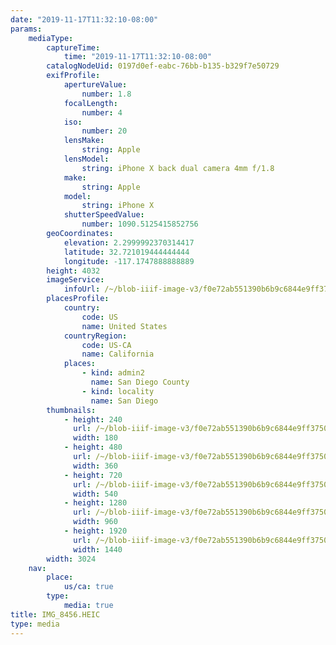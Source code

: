 ```yaml
---
date: "2019-11-17T11:32:10-08:00"
params:
    mediaType:
        captureTime:
            time: "2019-11-17T11:32:10-08:00"
        catalogNodeUid: 0197d0ef-eabc-76bb-b135-b329f7e50729
        exifProfile:
            apertureValue:
                number: 1.8
            focalLength:
                number: 4
            iso:
                number: 20
            lensMake:
                string: Apple
            lensModel:
                string: iPhone X back dual camera 4mm f/1.8
            make:
                string: Apple
            model:
                string: iPhone X
            shutterSpeedValue:
                number: 1090.5125415852756
        geoCoordinates:
            elevation: 2.2999992370314417
            latitude: 32.721019444444444
            longitude: -117.1747888888889
        height: 4032
        imageService:
            infoUrl: /~/blob-iiif-image-v3/f0e72ab551390b6b9c6844e9ff375041d1e804f8cff383164fb558d5964a50fa/info.json
        placesProfile:
            country:
                code: US
                name: United States
            countryRegion:
                code: US-CA
                name: California
            places:
                - kind: admin2
                  name: San Diego County
                - kind: locality
                  name: San Diego
        thumbnails:
            - height: 240
              url: /~/blob-iiif-image-v3/f0e72ab551390b6b9c6844e9ff375041d1e804f8cff383164fb558d5964a50fa/full/180%2C240/0/default.jpg
              width: 180
            - height: 480
              url: /~/blob-iiif-image-v3/f0e72ab551390b6b9c6844e9ff375041d1e804f8cff383164fb558d5964a50fa/full/360%2C480/0/default.jpg
              width: 360
            - height: 720
              url: /~/blob-iiif-image-v3/f0e72ab551390b6b9c6844e9ff375041d1e804f8cff383164fb558d5964a50fa/full/540%2C720/0/default.jpg
              width: 540
            - height: 1280
              url: /~/blob-iiif-image-v3/f0e72ab551390b6b9c6844e9ff375041d1e804f8cff383164fb558d5964a50fa/full/960%2C1280/0/default.jpg
              width: 960
            - height: 1920
              url: /~/blob-iiif-image-v3/f0e72ab551390b6b9c6844e9ff375041d1e804f8cff383164fb558d5964a50fa/full/1440%2C1920/0/default.jpg
              width: 1440
        width: 3024
    nav:
        place:
            us/ca: true
        type:
            media: true
title: IMG_8456.HEIC
type: media
---
```

